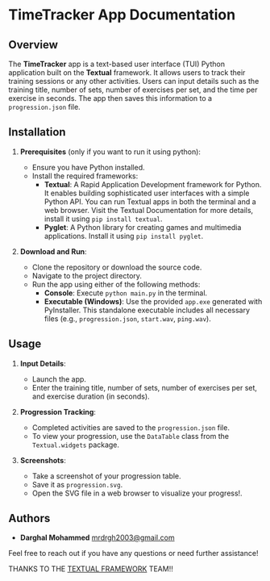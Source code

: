 # TimeTracker App Documentation

## Overview

The **TimeTracker** app is a text-based user interface (TUI) Python application built on the **Textual** framework. It allows users to track their training sessions or any other activities. Users can input details such as the training title, number of sets, number of exercises per set, and the time per exercise in seconds. The app then saves this information to a `progression.json` file.

## Installation

1. **Prerequisites** (only if you want to run it using python):
    - Ensure you have Python installed.
    - Install the required frameworks:
        - **Textual**: A Rapid Application Development framework for Python. It enables building sophisticated user interfaces with a simple Python API. You can run Textual apps in both the terminal and a web browser. Visit the Textual Documentation for more details, install it using `pip install textual`.
        - **Pyglet**: A Python library for creating games and multimedia applications. Install it using `pip install pyglet`.

2. **Download and Run**:
    - Clone the repository or download the source code.
    - Navigate to the project directory.
    - Run the app using either of the following methods:
        - **Console**: Execute `python main.py` in the terminal.
        - **Executable (Windows)**: Use the provided `app.exe` generated with PyInstaller. This standalone executable includes all necessary files (e.g., `progression.json`, `start.wav`, `ping.wav`).

## Usage

1. **Input Details**:
    - Launch the app.
    - Enter the training title, number of sets, number of exercises per set, and exercise duration (in seconds).

2. **Progression Tracking**:
    - Completed activities are saved to the `progression.json` file.
    - To view your progression, use the `DataTable` class from the `Textual.widgets` package.

3. **Screenshots**:
    - Take a screenshot of your progression table.
    - Save it as `progression.svg`.
    - Open the SVG file in a web browser to visualize your progress!.

## Authors

- **Darghal Mohammed** <mrdrgh2003@gmail.com>

Feel free to reach out if you have any questions or need further assistance!

THANKS TO THE <a href="#">TEXTUAL FRAMEWORK</a> TEAM!!
